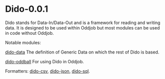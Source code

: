 Dido-0.0.1
=============

Dido stands for Data-In/Data-Out and is a  framework for reading and 
writing data. It is designed to be used within Oddjob but most modules can be used in code 
without Oddjob.

Notable modules:

[dido-data](dido-data) The definition of Generic Data on which the rest of Dido is based.

[dido-oddball](dido-oddball) For using Dido in Oddjob.

Formatters: [dido-csv](dido-csv), [dido-json](dido-json), [dido-sql](dido-sql).
